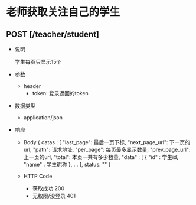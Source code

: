# 老师获取关注自己的学生

## POST [/teacher/student]
+ 说明

  学生每页只显示15个

+ 参数
  + header
    + token: 登录返回的token

+ 数据类型
  + application/json

+ 响应
  + Body
        {
          datas : [
          "last_page": 最后一页下标,
          "next_page_url": 下一页的url,
          "path": 请求地址,
          "per_page": 每页最多显示数量,
          "prev_page_url": 上一页的url,
          "total": 本页一共有多少数量,
          "data" : [
            {
              "id" : 学生id,
              "name" : 学生昵称
            },
            ...
          ],
          status: ""
        }

  + HTTP Code
    + 获取成功 200
    + 无权限/没登录 401
